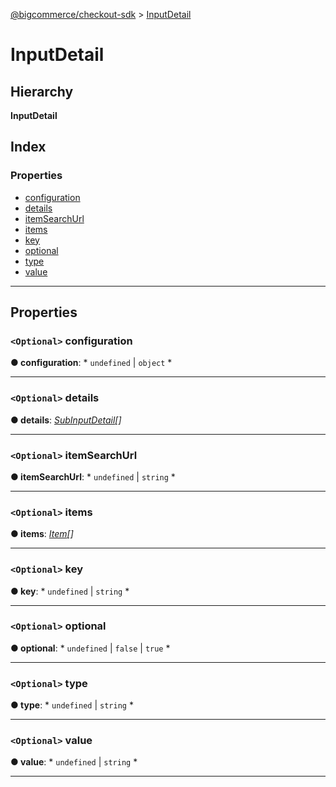 [@bigcommerce/checkout-sdk](../README.md) > [InputDetail](../interfaces/inputdetail.md)

# InputDetail

## Hierarchy

**InputDetail**

## Index

### Properties

* [configuration](inputdetail.md#configuration)
* [details](inputdetail.md#details)
* [itemSearchUrl](inputdetail.md#itemsearchurl)
* [items](inputdetail.md#items)
* [key](inputdetail.md#key)
* [optional](inputdetail.md#optional)
* [type](inputdetail.md#type)
* [value](inputdetail.md#value)

---

## Properties

<a id="configuration"></a>

### `<Optional>` configuration

**● configuration**: * `undefined` &#124; `object`
*

___
<a id="details"></a>

### `<Optional>` details

**● details**: *[SubInputDetail](subinputdetail.md)[]*

___
<a id="itemsearchurl"></a>

### `<Optional>` itemSearchUrl

**● itemSearchUrl**: * `undefined` &#124; `string`
*

___
<a id="items"></a>

### `<Optional>` items

**● items**: *[Item](item.md)[]*

___
<a id="key"></a>

### `<Optional>` key

**● key**: * `undefined` &#124; `string`
*

___
<a id="optional"></a>

### `<Optional>` optional

**● optional**: * `undefined` &#124; `false` &#124; `true`
*

___
<a id="type"></a>

### `<Optional>` type

**● type**: * `undefined` &#124; `string`
*

___
<a id="value"></a>

### `<Optional>` value

**● value**: * `undefined` &#124; `string`
*

___

